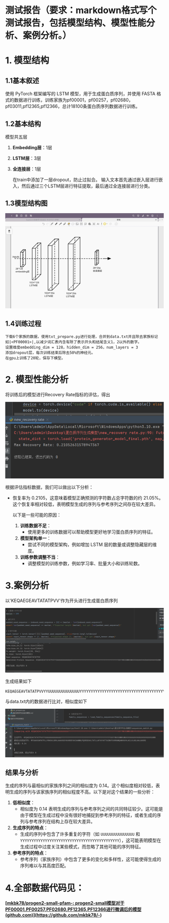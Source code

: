 # 测试报告（要求：markdown格式写个测试报告，包括模型结构、模型性能分析、案例分析。）

# 1. 模型结构

## 1.1基本叙述

使用 PyTorch 框架编写的 LSTM 模型，用于生成蛋白质序列，并使用 FASTA 格式的数据进行训练，训练家族为pf00001，pf00257，pf02680，pf03011,pf12365,pf12366，总计18100条蛋白质序列数据进行训练。

## 1.2基本结构

模型共五层

1. **Embedding层**：1层

2. **LSTM层**：3层

3. **全连接层**：1层

   在train中添加了一层dropout，防止过拟合。
输入文本首先通过嵌入层进行嵌入，然后通过三个LSTM层进行特征提取，最后通过全连接层进行分类。 

## 1.3模型结构图

 <img src="img\微信图片_20240812050210.jpg" />

## 1.4训练过程

```
下载6个家族的数据，使用txt_prepare.py进行处理，合并到data.txt并且除去家族标记如|<PF00001>|,以减少词汇表内含有除了表示开头和结尾含义1，2以外的数字。
设置维度embedding_dim = 128，hidden_dim = 256，num_layers = 3 
添加dropout层，每次训练结束后除去50%的神经元。
在gpu上训练了20轮，保存下模型。
```



# 2. 模型性能分析

将训练后的模型进行Recovery Rate指标的评估，得出

 <img src="img\Snipaste_2024-08-12_04-00-03.png" />

根据评估指标数据，我们可以做出以下分析：

- 恢复率为 0.2105，这意味着模型正确预测的字符数占总字符数的约 21.05%。这个恢复率相对较低，表明模型生成的序列与参考序列之间存在较大差异。

  以下是一些可能的原因：

  1. **训练数据不足**：
     - 使用更多的训练数据可以帮助模型更好地学习蛋白质序列的特征。
  2. **模型架构单一**：
     - 尝试不同的模型架构，例如增加 LSTM 层的数量或调整隐藏层的维度。
  3. **训练参数调整不当**：
     - 调整模型的训练参数，例如学习率、批量大小和训练轮数。

# 3.案例分析

以'KEQAEGEAVTATATPVV'作为开头进行生成蛋白质序列

 <img src="img\Snipaste_2024-08-12_04-04-14.png" />

生成结果如下

```
KEQAEGEAVTATATPVVYYUUUUUUUUUUUUUUYYYYYYYYYYYYYYYYYYYYYYYYYYYYYYYYYYYYYYYYYYYYXXYYWVXXWWVUWUVXVUUUUXVVUXUUVUUVUUVXUUWX
```

与data.txt内的数据进行比对，相似度如下

 <img src="img\Snipaste_2024-08-12_04-05-29.png" />

## **结果与分析**

生成的序列与最相似的家族序列之间的相似度为 0.14。这个相似度相对较低，表明生成的序列与该家族序列的相似程度不高。以下是对这个结果的一些分析：

1. **低相似度**：
   - 相似度为 0.14 表明生成的序列与参考序列之间的共同特征较少。这可能是由于模型在生成过程中没有很好地捕捉到参考序列的特征，或者生成的序列与参考序列在结构上存在较大差异。
2. **生成序列的特点**：
   - 生成的序列中包含了许多重复的字符（如 `UUUUUUUUUUUUUUU` 和 `YYYYYYYYYYYYYYYYYYYYYYYYYYYYYYYYYYYYYYYYYYYY`），这可能表明模型在生成过程中过度关注某些模式，而忽略了其他可能的序列特征。
3. **参考序列的特点**：
   - 参考序列（家族序列）中包含了更多的变化和多样性，这可能使得生成的序列难以与其高度匹配。

# 4.全部数据代码见：

#### [[mkbk78/progen2-small-pfam-: progen2-small模型对于PF00001,PF00257,PF02680,PF12365,PF12366进行微调后的模型 (github.com)](https://github.com/mkbk78/progen2-small-pfam-)](https://github.com/mkbk78/-)
